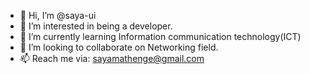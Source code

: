 - 👋 Hi, I’m @saya-ui
- 👀 I’m interested in being a developer.
- 🌱 I’m currently learning Information communication technology(ICT)
- 💞️ I’m looking to collaborate on Networking field.
- 📫 Reach me via: sayamathenge@gmail.com

<!---
saya-ui/saya-ui is a ✨ special ✨ repository because its `README.md` (this file) appears on your GitHub profile.
You can click the Preview link to take a look at your changes.
--->
